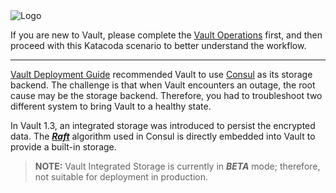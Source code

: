 <img src="https://education-yh.s3-us-west-2.amazonaws.com/Vault_Icon_FullColor.png" alt="Logo"/>

If you are new to Vault, please complete the [Vault Operations](https://www.katacoda.com/hashicorp/scenarios/vault-operations) first, and then proceed with this Katacoda scenario to better understand the workflow.

-----

[Vault Deployment Guide](https://learn.hashicorp.com/vault/day-one/ops-reference-architecture) recommended Vault to use [Consul](https://www.consul.io/) as its storage backend. The challenge is that when Vault encounters an outage, the root cause may be the storage backend. Therefore, you had to troubleshoot two different system to bring Vault to a healthy state.

In Vault 1.3, an integrated storage was introduced to persist the encrypted data. The [***Raft***](https://github.com/hashicorp/raft) algorithm used in Consul is directly embedded into Vault to provide a built-in storage.

> **NOTE:** Vault Integrated Storage is currently in ***BETA*** mode; therefore, not suitable for deployment in production.
